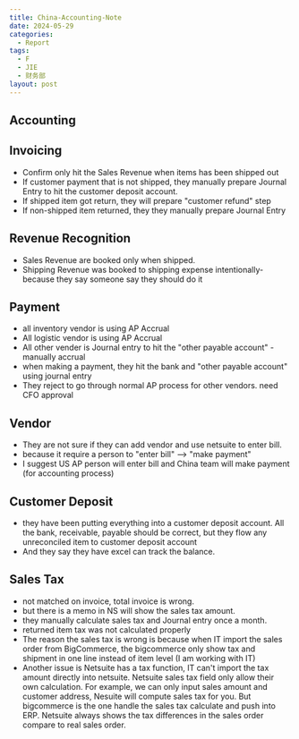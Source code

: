 ```yaml
---
title: China-Accounting-Note
date: 2024-05-29
categories:
  - Report
tags:
  - F
  - JIE
  - 财务部
layout: post
---
```

## Accounting


## Invoicing

- Confirm only hit the Sales Revenue when items has been shipped out
- If customer payment that is not shipped, they manually prepare Journal Entry to hit the customer deposit account.
- If shipped item got return, they will prepare "customer refund" step
- If non-shipped item returned, they  they manually prepare Journal Entry 

## Revenue Recognition

- Sales Revenue are booked only when shipped.
- Shipping Revenue was booked to shipping expense intentionally- because they say someone say they should do it 

## Payment

- all inventory vendor is using AP Accrual
- All logistic vendor is using AP Accrual
- All other vender is Journal entry to hit the "other payable account" -manually accrual
- when making a payment, they hit the bank and "other payable account" using journal entry
- They reject to go through normal AP process for other vendors. need CFO approval 
## Vendor

- They are not sure if they can add vendor and use netsuite to enter bill. 
- because it require a person to "enter bill" --> "make payment"
- I suggest US AP person will enter bill and China team will make payment (for accounting process)

## Customer Deposit

- they have been putting everything into a customer deposit account. All the bank, receivable, payable should be correct, but they flow any unreconciled item to customer deposit account
- And they say they have excel can track the balance.
## Sales Tax

- not matched on invoice, total invoice is wrong.
- but there is a memo in NS will show the sales tax amount.
- they manually calculate sales tax and Journal entry once a month.
- returned item tax was not calculated properly
- The reason the sales tax is wrong is because when IT import the sales order from BigCommerce, the bigcommerce only show tax and shipment in one line instead of item level (I am working with IT)
- Another issue is Netsuite has a tax function, IT can't import the tax amount directly into netsuite. Netsuite  sales tax field only allow their own calculation. For example, we can only input sales amount and customer address, Nesuite will compute sales tax for you. But bigcommerce is the one handle the sales tax calculate and push into ERP. Netsuite always shows the tax differences in the sales order compare to real sales order.

